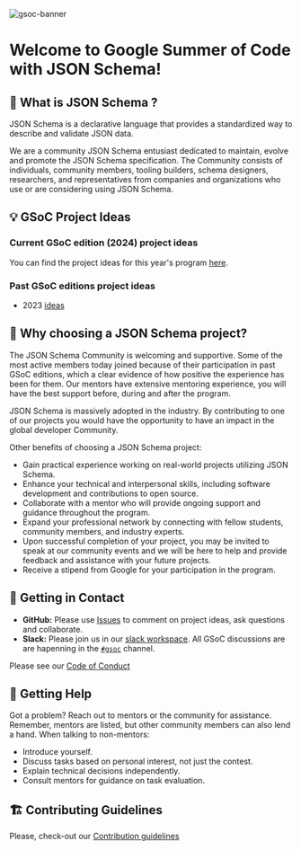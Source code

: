 
![gsoc-banner](https://github.com/json-schema-org/community/assets/40007659/7d7d3f1d-6f4a-4139-98fb-96aa3354b777)

# Welcome to Google Summer of Code with JSON Schema!

## 👋 What is JSON Schema ?

JSON Schema is a declarative language that provides a standardized way to describe and validate JSON data.

We are a community JSON Schema entusiast dedicated to maintain, evolve and promote the JSON Schema specification. The Community consists of individuals, community members, tooling builders, schema designers, researchers, and representatives from companies and organizations who use or are considering using JSON Schema. 

## 💡 GSoC Project Ideas

### Current GSoC edition (2024) project ideas

You can find the project ideas for this year's program [here](gsoc-2024.md).

### Past GSoC editions project ideas

- 2023 [ideas](gsoc-2023.md)

## 🎯 Why choosing a JSON Schema project?

The JSON Schema Community is welcoming and supportive. Some of the most active members today joined because of their participation in past GSoC editions, which a clear evidence of how positive the experience has been for them. Our mentors have extensive mentoring experience, you will have the best support before, during and after the program.

JSON Schema is massively adopted in the industry. By contributing to one of our projects you would have the opportunity to have an impact in the global developer Community.

Other benefits of choosing a JSON Schema project:
- Gain practical experience working on real-world projects utilizing JSON Schema.
- Enhance your technical and interpersonal skills, including software development and contributions to open source.
- Collaborate with a mentor who will provide ongoing support and guidance throughout the program.
- Expand your professional network by connecting with fellow students, community members, and industry experts.
- Upon successful completion of your project, you may be invited to speak at our community events and we will be here to help and provide feedback and assistance with your future projects.
- Receive a stipend from Google for your participation in the program.

## 🤙 Getting in Contact

- **GitHub:** Please use [Issues](https://github.com/json-schema-org/community/issues?q=is%3Aopen+label%3Agsoc+sort%3Acreated-desc) to comment on project ideas, ask questions and collaborate.
- **Slack:** Please join us in our [slack workspace](https://json-schema.org/slack). All GSoC discussions are are hapenning in the [`#gsoc`](https://json-schema.slack.com/archives/C04MVQSRBRS) channel.

Please see our [Code of Conduct](https://github.com/json-schema-org/.github/blob/main/CODE_OF_CONDUCT.md)

## 🤝 Getting Help
Got a problem? Reach out to mentors or the community for assistance. Remember, mentors are listed, but other community members can also lend a hand. When talking to non-mentors:

- Introduce yourself.
- Discuss tasks based on personal interest, not just the contest.
- Explain technical decisions independently.
- Consult mentors for guidance on task evaluation.


## 🏗 Contributing Guidelines

Please, check-out our [Contribution guidelines](https://github.com/json-schema-org/community/blob/main/CONTRIBUTING.md)


